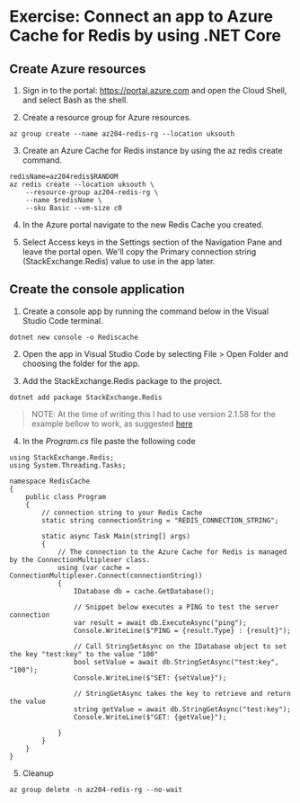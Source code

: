 # Exercise: Connect an app to Azure Cache for Redis by using .NET Core
## Create Azure resources
1. Sign in to the portal: https://portal.azure.com and open the Cloud Shell, and select Bash as the shell.

2. Create a resource group for Azure resources. 
```
az group create --name az204-redis-rg --location uksouth
```

3. Create an Azure Cache for Redis instance by using the az redis create command. 
```
redisName=az204redis$RANDOM
az redis create --location uksouth \
    --resource-group az204-redis-rg \
    --name $redisName \
    --sku Basic --vm-size c0
```

4. In the Azure portal navigate to the new Redis Cache you created.

5. Select Access keys in the Settings section of the Navigation Pane and leave the portal open. We'll copy the Primary connection string (StackExchange.Redis) value to use in the app later.

## Create the console application
1. Create a console app by running the command below in the Visual Studio Code terminal.
```
dotnet new console -o Rediscache
```
2. Open the app in Visual Studio Code by selecting File > Open Folder and choosing the folder for the app.

3. Add the StackExchange.Redis package to the project.
```
dotnet add package StackExchange.Redis
```
> NOTE: At the time of writing this I had to use version 2.1.58 for the example bellow to work, as suggested [here](https://github.com/StackExchange/StackExchange.Redis/issues/1120)

4. In the *Program.cs* file paste the following code
```
using StackExchange.Redis;
using System.Threading.Tasks;

namespace RedisCache
{
    public class Program
    {
        // connection string to your Redis Cache
        static string connectionString = "REDIS_CONNECTION_STRING";

        static async Task Main(string[] args)
        {
            // The connection to the Azure Cache for Redis is managed by the ConnectionMultiplexer class.
            using (var cache = ConnectionMultiplexer.Connect(connectionString))
            {
                IDatabase db = cache.GetDatabase();

                // Snippet below executes a PING to test the server connection
                var result = await db.ExecuteAsync("ping");
                Console.WriteLine($"PING = {result.Type} : {result}");

                // Call StringSetAsync on the IDatabase object to set the key "test:key" to the value "100"
                bool setValue = await db.StringSetAsync("test:key", "100");
                Console.WriteLine($"SET: {setValue}");

                // StringGetAsync takes the key to retrieve and return the value
                string getValue = await db.StringGetAsync("test:key");
                Console.WriteLine($"GET: {getValue}");

            }
        }
    }
}
```

5. Cleanup
```
az group delete -n az204-redis-rg --no-wait
```